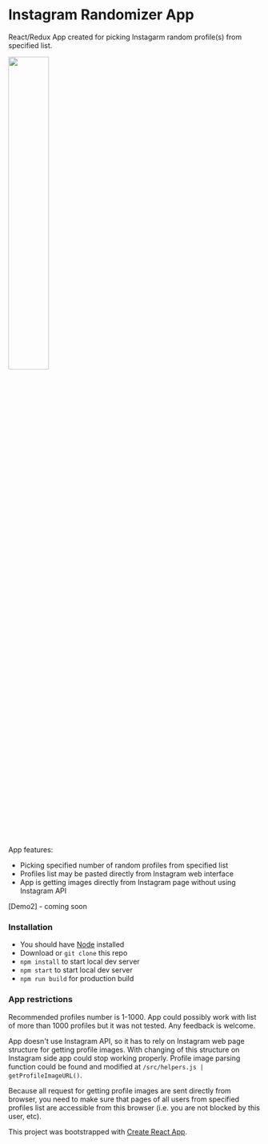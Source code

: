 # Instagram Randomizer App

React/Redux App created for picking Instagarm random profile(s) from specified list.

<img width="40%" src="https://s3.eu-central-1.amazonaws.com/github--projects/instagram-randomizer/instagram-randomizer.jpg" />

App features:

- Picking specified number of random profiles from specified list
- Profiles list may be pasted directly from Instagram web interface
- App is getting images directly from Instagram page without using Instagram API

[Demo2] - coming soon

### Installation

- You should have [Node](https://nodejs.org/en/) installed
- Download or `git clone` this repo
- `npm install` to start local dev server
- `npm start` to start local dev server
- `npm run build` for production build

### App restrictions

Recommended profiles number is 1-1000. App could possibly work with list of more than 1000 profiles but it was not tested. Any feedback is welcome.

App doesn't use Instagram API, so it has to rely on Instagram web page structure for getting profile images. With changing of this structure on Instagram side app could stop working properly. Profile image parsing function could be found and modified at `/src/helpers.js | getProfileImageURL()`.

Because all request for getting profile images are sent directly from browser, you need to make sure that pages of all users from specified profiles list are accessible from this browser (i.e. you are not blocked by this user, etc).

This project was bootstrapped with [Create React App](https://github.com/facebook/create-react-app).
